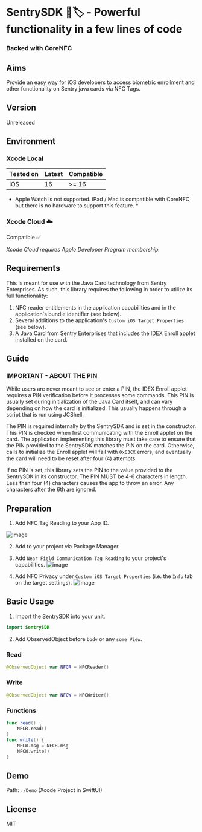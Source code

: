# SentrySDK 📱🏷️ - Powerful functionality in a few lines of code
### Backed with CoreNFC

## Aims
Provide an easy way for iOS developers to access biometric enrollment and other functionality on Sentry java cards via NFC Tags.

## Version
Unreleased

## Environment

### Xcode Local
Tested on | Latest | Compatible
--------- | ------ | ----------
iOS       | 16     | >= 16

* Apple Watch is not supported. iPad / Mac is compatible with CoreNFC but there is no hardware to support this feature. *

### Xcode Cloud ☁️
Compatible ✅

*Xcode Cloud requires Apple Developer Program membership.*

## Requirements
This is meant for use with the Java Card technology from Sentry Enterprises. As such, this library requires the following in order to utilize its full functionality:

1. NFC reader entitlements in the application capabilities and in the application's bundle identifier (see below).
2. Several additions to the application's ```Custom iOS Target Properties``` (see below).
3. A Java Card from Sentry Enterprises that includes the IDEX Enroll applet installed on the card.


## Guide

###  IMPORTANT - ABOUT THE PIN
While users are never meant to see or enter a PIN, the IDEX Enroll applet requires a PIN verification before it processes some commands. This PIN is usually set during initialization of the Java Card itself, and can vary depending on how the card is initialized. This usually happens through a script that is run using JCShell. 

The PIN is required internally by the SentrySDK and is set in the constructor. This PIN is checked when first communicating with the Enroll applet on the card. The application implementing this library must take care to ensure that the PIN provided to the SentrySDK matches the PIN on the card. Otherwise, calls to initialize the Enroll applet will fail with ```0x63CX``` errors, and eventually the card will need to be reset after four (4) attempts. 

If no PIN is set, this library sets the PIN to the value provided to the SentrySDK in its constructor. The PIN MUST be 4-6 characters in length. Less than four (4) characters causes the app to throw an error. Any characters after the 6th are ignored.




## Preparation
1. Add NFC Tag Reading to your App ID.

![image](https://github.com/SentryEnterprises/SentrySDK/assets/166414810/a62ef001-5a09-43d5-ada3-c38b8dd8acc7)

2. Add to your project via Package Manager.

3. Add ```Near Field Communication Tag Reading``` to your project's capabilities.
![image](https://github.com/SentryEnterprises/SentrySDK/assets/166414810/7e82de27-81bb-4c19-8400-25048b6acc8f)

4. Add NFC Privacy under ```Custom iOS Target Properties``` (i.e. the ```Info``` tab on the target settings).
![image](https://github.com/SentryEnterprises/SentrySDK/assets/166414810/9e840352-1fad-4903-a90a-7cb1d52344f7)




## Basic Usage

1. Import the SentrySDK into your unit.
```swift
import SentrySDK
```

2. Add ObservedObject before ```body``` or any ```some View```.

### Read
```swift
@ObservedObject var NFCR = NFCReader()
```

### Write
```swift
@ObservedObject var NFCW = NFCWriter()
```

### Functions
```swift
func read() {
    NFCR.read()
}
func write() {
    NFCW.msg = NFCR.msg
    NFCW.write()
}
```

## Demo
Path: `./Demo` (Xcode Project in SwiftUI)

## License
MIT
